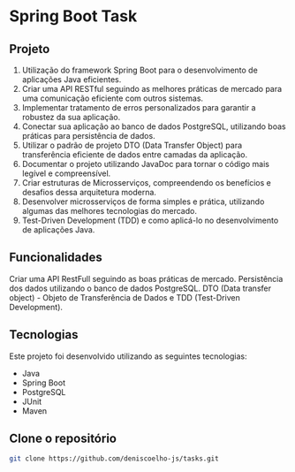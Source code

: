 # Spring Boot Task

<!--
<h1 align="center">
    <img alt="amazon" src="./images/codigoLimpo.png" width="100%" />
</h1>
-->

## Projeto

1. Utilização do framework Spring Boot para o desenvolvimento de aplicações Java eficientes.
2. Criar uma API RESTful seguindo as melhores práticas de mercado para uma comunicação eficiente com outros sistemas.
3. Implementar tratamento de erros personalizados para garantir a robustez da sua aplicação.
4. Conectar sua aplicação ao banco de dados PostgreSQL, utilizando boas práticas para persistência de dados.
5. Utilizar o padrão de projeto DTO (Data Transfer Object) para transferência eficiente de dados entre camadas da aplicação.
6. Documentar o projeto utilizando JavaDoc para tornar o código mais legível e compreensível.
7. Criar estruturas de Microsserviços, compreendendo os benefícios e desafios dessa arquitetura moderna.
8. Desenvolver microsserviços de forma simples e prática, utilizando algumas das melhores tecnologias do mercado.
9. Test-Driven Development (TDD) e como aplicá-lo no desenvolvimento de aplicações Java.



## Funcionalidades
Criar uma API RestFull seguindo as boas práticas de mercado. Persistência dos dados utilizando o banco de dados PostgreSQL. DTO (Data transfer object) - Objeto de Transferência de Dados e TDD (Test-Driven Development).

## Tecnologias

Este projeto foi desenvolvido utilizando as seguintes tecnologias:

- Java
- Spring Boot
- PostgreSQL
- JUnit
- Maven


## Clone o repositório

```bash
git clone https://github.com/deniscoelho-js/tasks.git

```
